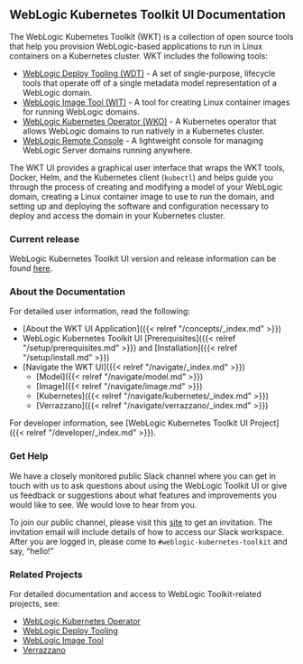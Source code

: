 ## WebLogic Kubernetes Toolkit UI Documentation

The WebLogic Kubernetes Toolkit (WKT) is a collection of open source tools that help you provision WebLogic-based
applications to run in Linux containers on a Kubernetes cluster.  WKT includes the following tools:

- [WebLogic Deploy Tooling (WDT)](https://github.com/oracle/weblogic-deploy-tooling) - A set of single-purpose,
  lifecycle tools that operate off of a single metadata model representation of a WebLogic domain.
- [WebLogic Image Tool (WIT)](https://github.com/oracle/weblogic-image-tool) - A tool for creating Linux container
  images for running WebLogic domains.
- [WebLogic Kubernetes Operator (WKO)](https://github.com/oracle/weblogic-kubernetes-operator) - A Kubernetes operator
  that allows WebLogic domains to run natively in a Kubernetes cluster.
- [WebLogic Remote Console](https://github.com/oracle/weblogic-remote-console) - A lightweight console for managing
  WebLogic Server domains running anywhere.

The WKT UI provides a graphical user interface that wraps the WKT tools, Docker, Helm, and the Kubernetes client
(`kubectl`) and helps guide you through the process of creating and modifying a model of your WebLogic domain, creating
a Linux container image to use to run the domain, and setting up and deploying the software and configuration
necessary to deploy and access the domain in your Kubernetes cluster.

### Current release

WebLogic Kubernetes Toolkit UI version and release information can be found [here](https://github.com/oracle/weblogic-toolkit-ui/releases).

### About the Documentation
For detailed user information, read the following:

- [About the WKT UI Application]({{< relref "/concepts/_index.md" >}})
- WebLogic Kubernetes Toolkit UI [Prerequisites]({{< relref "/setup/prerequisites.md" >}}) and [Installation]({{< relref "/setup/install.md" >}})
- [Navigate the WKT UI]({{< relref "/navigate/_index.md" >}})
    - [Model]({{< relref "/navigate/model.md" >}})
    - [Image]({{< relref "/navigate/image.md" >}})
    - [Kubernetes]({{< relref "/navigate/kubernetes/_index.md" >}})
    - [Verrazzano]({{< relref "/navigate/verrazzano/_index.md" >}})

For developer information, see [WebLogic Kubernetes Toolkit UI Project]({{< relref "/developer/_index.md" >}}).

### Get Help

We have a closely monitored public Slack channel where you can get in touch with us to ask questions about using the
WebLogic Toolkit UI or give us feedback or suggestions about what features and improvements you would like to see.
We would love to hear from you.

To join our public channel, please visit this [site](https://weblogic-slack-inviter.herokuapp.com/) to get an invitation. The invitation email will include details of how to access our Slack workspace. After you are logged in, please come to `#weblogic-kubernetes-toolkit` and say, “hello!”

### Related Projects
For detailed documentation and access to WebLogic Toolkit-related projects, see:

- [WebLogic Kubernetes Operator](https://oracle.github.io/weblogic-kubernetes-operator/)
- [WebLogic Deploy Tooling](https://oracle.github.io/weblogic-deploy-tooling/)
- [WebLogic Image Tool](https://oracle.github.io/weblogic-image-tool/)
- [Verrazzano](https://verrazzano.io/latest/docs/)
